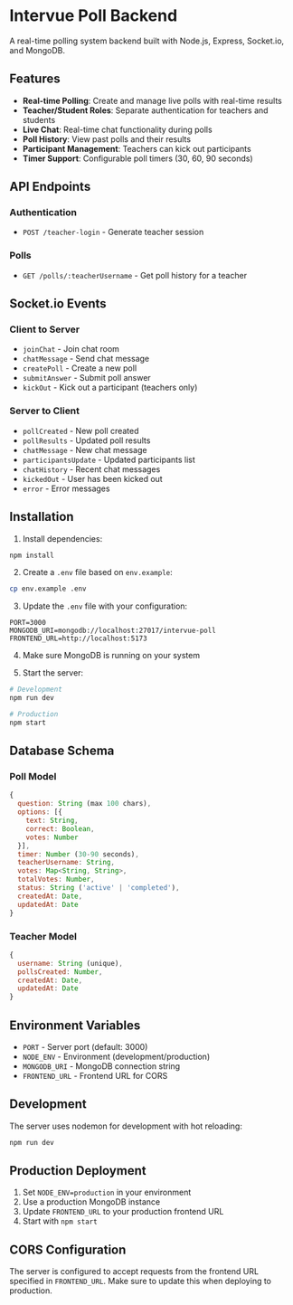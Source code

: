 # Intervue Poll Backend

A real-time polling system backend built with Node.js, Express, Socket.io, and MongoDB.

## Features

- **Real-time Polling**: Create and manage live polls with real-time results
- **Teacher/Student Roles**: Separate authentication for teachers and students
- **Live Chat**: Real-time chat functionality during polls
- **Poll History**: View past polls and their results
- **Participant Management**: Teachers can kick out participants
- **Timer Support**: Configurable poll timers (30, 60, 90 seconds)

## API Endpoints

### Authentication
- `POST /teacher-login` - Generate teacher session

### Polls
- `GET /polls/:teacherUsername` - Get poll history for a teacher

## Socket.io Events

### Client to Server
- `joinChat` - Join chat room
- `chatMessage` - Send chat message
- `createPoll` - Create a new poll
- `submitAnswer` - Submit poll answer
- `kickOut` - Kick out a participant (teachers only)

### Server to Client
- `pollCreated` - New poll created
- `pollResults` - Updated poll results
- `chatMessage` - New chat message
- `participantsUpdate` - Updated participants list
- `chatHistory` - Recent chat messages
- `kickedOut` - User has been kicked out
- `error` - Error messages

## Installation

1. Install dependencies:
```bash
npm install
```

2. Create a `.env` file based on `env.example`:
```bash
cp env.example .env
```

3. Update the `.env` file with your configuration:
```env
PORT=3000
MONGODB_URI=mongodb://localhost:27017/intervue-poll
FRONTEND_URL=http://localhost:5173
```

4. Make sure MongoDB is running on your system

5. Start the server:
```bash
# Development
npm run dev

# Production
npm start
```

## Database Schema

### Poll Model
```javascript
{
  question: String (max 100 chars),
  options: [{
    text: String,
    correct: Boolean,
    votes: Number
  }],
  timer: Number (30-90 seconds),
  teacherUsername: String,
  votes: Map<String, String>,
  totalVotes: Number,
  status: String ('active' | 'completed'),
  createdAt: Date,
  updatedAt: Date
}
```

### Teacher Model
```javascript
{
  username: String (unique),
  pollsCreated: Number,
  createdAt: Date,
  updatedAt: Date
}
```

## Environment Variables

- `PORT` - Server port (default: 3000)
- `NODE_ENV` - Environment (development/production)
- `MONGODB_URI` - MongoDB connection string
- `FRONTEND_URL` - Frontend URL for CORS

## Development

The server uses nodemon for development with hot reloading:
```bash
npm run dev
```

## Production Deployment

1. Set `NODE_ENV=production` in your environment
2. Use a production MongoDB instance
3. Update `FRONTEND_URL` to your production frontend URL
4. Start with `npm start`

## CORS Configuration

The server is configured to accept requests from the frontend URL specified in `FRONTEND_URL`. Make sure to update this when deploying to production.
